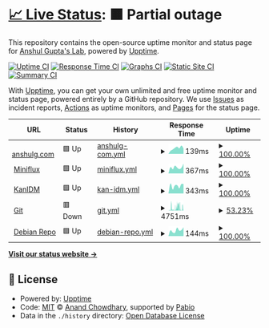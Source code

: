 # [📈 Live Status](https://ansg191-lab.github.io/uptime): <!--live status--> **🟧 Partial outage**

This repository contains the open-source uptime monitor and status page for [Anshul Gupta's Lab](https://anshulg.com), powered by [Upptime](https://github.com/upptime/upptime).

[![Uptime CI](https://github.com/ansg191-lab/uptime/workflows/Uptime%20CI/badge.svg)](https://github.com/ansg191-lab/uptime/actions?query=workflow%3A%22Uptime+CI%22)
[![Response Time CI](https://github.com/ansg191-lab/uptime/workflows/Response%20Time%20CI/badge.svg)](https://github.com/ansg191-lab/uptime/actions?query=workflow%3A%22Response+Time+CI%22)
[![Graphs CI](https://github.com/ansg191-lab/uptime/workflows/Graphs%20CI/badge.svg)](https://github.com/ansg191-lab/uptime/actions?query=workflow%3A%22Graphs+CI%22)
[![Static Site CI](https://github.com/ansg191-lab/uptime/workflows/Static%20Site%20CI/badge.svg)](https://github.com/ansg191-lab/uptime/actions?query=workflow%3A%22Static+Site+CI%22)
[![Summary CI](https://github.com/ansg191-lab/uptime/workflows/Summary%20CI/badge.svg)](https://github.com/ansg191-lab/uptime/actions?query=workflow%3A%22Summary+CI%22)

With [Upptime](https://upptime.js.org), you can get your own unlimited and free uptime monitor and status page, powered entirely by a GitHub repository. We use [Issues](https://github.com/ansg191-lab/uptime/issues) as incident reports, [Actions](https://github.com/ansg191-lab/uptime/actions) as uptime monitors, and [Pages](https://ansg191-lab.github.io/uptime) for the status page.

<!--start: status pages-->
<!-- This summary is generated by Upptime (https://github.com/upptime/upptime) -->
<!-- Do not edit this manually, your changes will be overwritten -->
<!-- prettier-ignore -->
| URL | Status | History | Response Time | Uptime |
| --- | ------ | ------- | ------------- | ------ |
| <img alt="" src="https://icons.duckduckgo.com/ip3/anshulg.com.ico" height="13"> [anshulg.com](https://anshulg.com) | 🟩 Up | [anshulg-com.yml](https://github.com/ansg191-lab/uptime/commits/HEAD/history/anshulg-com.yml) | <details><summary><img alt="Response time graph" src="./graphs/anshulg-com/response-time-week.png" height="20"> 139ms</summary><br><a href="https://status.anshulg.com/history/anshulg-com"><img alt="Response time 198" src="https://img.shields.io/endpoint?url=https%3A%2F%2Fraw.githubusercontent.com%2Fansg191-lab%2Fuptime%2FHEAD%2Fapi%2Fanshulg-com%2Fresponse-time.json"></a><br><a href="https://status.anshulg.com/history/anshulg-com"><img alt="24-hour response time 130" src="https://img.shields.io/endpoint?url=https%3A%2F%2Fraw.githubusercontent.com%2Fansg191-lab%2Fuptime%2FHEAD%2Fapi%2Fanshulg-com%2Fresponse-time-day.json"></a><br><a href="https://status.anshulg.com/history/anshulg-com"><img alt="7-day response time 139" src="https://img.shields.io/endpoint?url=https%3A%2F%2Fraw.githubusercontent.com%2Fansg191-lab%2Fuptime%2FHEAD%2Fapi%2Fanshulg-com%2Fresponse-time-week.json"></a><br><a href="https://status.anshulg.com/history/anshulg-com"><img alt="30-day response time 148" src="https://img.shields.io/endpoint?url=https%3A%2F%2Fraw.githubusercontent.com%2Fansg191-lab%2Fuptime%2FHEAD%2Fapi%2Fanshulg-com%2Fresponse-time-month.json"></a><br><a href="https://status.anshulg.com/history/anshulg-com"><img alt="1-year response time 198" src="https://img.shields.io/endpoint?url=https%3A%2F%2Fraw.githubusercontent.com%2Fansg191-lab%2Fuptime%2FHEAD%2Fapi%2Fanshulg-com%2Fresponse-time-year.json"></a></details> | <details><summary><a href="https://status.anshulg.com/history/anshulg-com">100.00%</a></summary><a href="https://status.anshulg.com/history/anshulg-com"><img alt="All-time uptime 100.00%" src="https://img.shields.io/endpoint?url=https%3A%2F%2Fraw.githubusercontent.com%2Fansg191-lab%2Fuptime%2FHEAD%2Fapi%2Fanshulg-com%2Fuptime.json"></a><br><a href="https://status.anshulg.com/history/anshulg-com"><img alt="24-hour uptime 100.00%" src="https://img.shields.io/endpoint?url=https%3A%2F%2Fraw.githubusercontent.com%2Fansg191-lab%2Fuptime%2FHEAD%2Fapi%2Fanshulg-com%2Fuptime-day.json"></a><br><a href="https://status.anshulg.com/history/anshulg-com"><img alt="7-day uptime 100.00%" src="https://img.shields.io/endpoint?url=https%3A%2F%2Fraw.githubusercontent.com%2Fansg191-lab%2Fuptime%2FHEAD%2Fapi%2Fanshulg-com%2Fuptime-week.json"></a><br><a href="https://status.anshulg.com/history/anshulg-com"><img alt="30-day uptime 100.00%" src="https://img.shields.io/endpoint?url=https%3A%2F%2Fraw.githubusercontent.com%2Fansg191-lab%2Fuptime%2FHEAD%2Fapi%2Fanshulg-com%2Fuptime-month.json"></a><br><a href="https://status.anshulg.com/history/anshulg-com"><img alt="1-year uptime 100.00%" src="https://img.shields.io/endpoint?url=https%3A%2F%2Fraw.githubusercontent.com%2Fansg191-lab%2Fuptime%2FHEAD%2Fapi%2Fanshulg-com%2Fuptime-year.json"></a></details>
| <img alt="" src="https://icons.duckduckgo.com/ip3/miniflux.anshulg.com.ico" height="13"> [Miniflux](https://miniflux.anshulg.com) | 🟩 Up | [miniflux.yml](https://github.com/ansg191-lab/uptime/commits/HEAD/history/miniflux.yml) | <details><summary><img alt="Response time graph" src="./graphs/miniflux/response-time-week.png" height="20"> 367ms</summary><br><a href="https://status.anshulg.com/history/miniflux"><img alt="Response time 548" src="https://img.shields.io/endpoint?url=https%3A%2F%2Fraw.githubusercontent.com%2Fansg191-lab%2Fuptime%2FHEAD%2Fapi%2Fminiflux%2Fresponse-time.json"></a><br><a href="https://status.anshulg.com/history/miniflux"><img alt="24-hour response time 574" src="https://img.shields.io/endpoint?url=https%3A%2F%2Fraw.githubusercontent.com%2Fansg191-lab%2Fuptime%2FHEAD%2Fapi%2Fminiflux%2Fresponse-time-day.json"></a><br><a href="https://status.anshulg.com/history/miniflux"><img alt="7-day response time 367" src="https://img.shields.io/endpoint?url=https%3A%2F%2Fraw.githubusercontent.com%2Fansg191-lab%2Fuptime%2FHEAD%2Fapi%2Fminiflux%2Fresponse-time-week.json"></a><br><a href="https://status.anshulg.com/history/miniflux"><img alt="30-day response time 318" src="https://img.shields.io/endpoint?url=https%3A%2F%2Fraw.githubusercontent.com%2Fansg191-lab%2Fuptime%2FHEAD%2Fapi%2Fminiflux%2Fresponse-time-month.json"></a><br><a href="https://status.anshulg.com/history/miniflux"><img alt="1-year response time 548" src="https://img.shields.io/endpoint?url=https%3A%2F%2Fraw.githubusercontent.com%2Fansg191-lab%2Fuptime%2FHEAD%2Fapi%2Fminiflux%2Fresponse-time-year.json"></a></details> | <details><summary><a href="https://status.anshulg.com/history/miniflux">100.00%</a></summary><a href="https://status.anshulg.com/history/miniflux"><img alt="All-time uptime 99.82%" src="https://img.shields.io/endpoint?url=https%3A%2F%2Fraw.githubusercontent.com%2Fansg191-lab%2Fuptime%2FHEAD%2Fapi%2Fminiflux%2Fuptime.json"></a><br><a href="https://status.anshulg.com/history/miniflux"><img alt="24-hour uptime 100.00%" src="https://img.shields.io/endpoint?url=https%3A%2F%2Fraw.githubusercontent.com%2Fansg191-lab%2Fuptime%2FHEAD%2Fapi%2Fminiflux%2Fuptime-day.json"></a><br><a href="https://status.anshulg.com/history/miniflux"><img alt="7-day uptime 100.00%" src="https://img.shields.io/endpoint?url=https%3A%2F%2Fraw.githubusercontent.com%2Fansg191-lab%2Fuptime%2FHEAD%2Fapi%2Fminiflux%2Fuptime-week.json"></a><br><a href="https://status.anshulg.com/history/miniflux"><img alt="30-day uptime 100.00%" src="https://img.shields.io/endpoint?url=https%3A%2F%2Fraw.githubusercontent.com%2Fansg191-lab%2Fuptime%2FHEAD%2Fapi%2Fminiflux%2Fuptime-month.json"></a><br><a href="https://status.anshulg.com/history/miniflux"><img alt="1-year uptime 99.82%" src="https://img.shields.io/endpoint?url=https%3A%2F%2Fraw.githubusercontent.com%2Fansg191-lab%2Fuptime%2FHEAD%2Fapi%2Fminiflux%2Fuptime-year.json"></a></details>
| <img alt="" src="https://icons.duckduckgo.com/ip3/auth.anshulg.com.ico" height="13"> [KanIDM](https://auth.anshulg.com) | 🟩 Up | [kan-idm.yml](https://github.com/ansg191-lab/uptime/commits/HEAD/history/kan-idm.yml) | <details><summary><img alt="Response time graph" src="./graphs/kan-idm/response-time-week.png" height="20"> 343ms</summary><br><a href="https://status.anshulg.com/history/kan-idm"><img alt="Response time 336" src="https://img.shields.io/endpoint?url=https%3A%2F%2Fraw.githubusercontent.com%2Fansg191-lab%2Fuptime%2FHEAD%2Fapi%2Fkan-idm%2Fresponse-time.json"></a><br><a href="https://status.anshulg.com/history/kan-idm"><img alt="24-hour response time 422" src="https://img.shields.io/endpoint?url=https%3A%2F%2Fraw.githubusercontent.com%2Fansg191-lab%2Fuptime%2FHEAD%2Fapi%2Fkan-idm%2Fresponse-time-day.json"></a><br><a href="https://status.anshulg.com/history/kan-idm"><img alt="7-day response time 343" src="https://img.shields.io/endpoint?url=https%3A%2F%2Fraw.githubusercontent.com%2Fansg191-lab%2Fuptime%2FHEAD%2Fapi%2Fkan-idm%2Fresponse-time-week.json"></a><br><a href="https://status.anshulg.com/history/kan-idm"><img alt="30-day response time 334" src="https://img.shields.io/endpoint?url=https%3A%2F%2Fraw.githubusercontent.com%2Fansg191-lab%2Fuptime%2FHEAD%2Fapi%2Fkan-idm%2Fresponse-time-month.json"></a><br><a href="https://status.anshulg.com/history/kan-idm"><img alt="1-year response time 336" src="https://img.shields.io/endpoint?url=https%3A%2F%2Fraw.githubusercontent.com%2Fansg191-lab%2Fuptime%2FHEAD%2Fapi%2Fkan-idm%2Fresponse-time-year.json"></a></details> | <details><summary><a href="https://status.anshulg.com/history/kan-idm">100.00%</a></summary><a href="https://status.anshulg.com/history/kan-idm"><img alt="All-time uptime 99.89%" src="https://img.shields.io/endpoint?url=https%3A%2F%2Fraw.githubusercontent.com%2Fansg191-lab%2Fuptime%2FHEAD%2Fapi%2Fkan-idm%2Fuptime.json"></a><br><a href="https://status.anshulg.com/history/kan-idm"><img alt="24-hour uptime 100.00%" src="https://img.shields.io/endpoint?url=https%3A%2F%2Fraw.githubusercontent.com%2Fansg191-lab%2Fuptime%2FHEAD%2Fapi%2Fkan-idm%2Fuptime-day.json"></a><br><a href="https://status.anshulg.com/history/kan-idm"><img alt="7-day uptime 100.00%" src="https://img.shields.io/endpoint?url=https%3A%2F%2Fraw.githubusercontent.com%2Fansg191-lab%2Fuptime%2FHEAD%2Fapi%2Fkan-idm%2Fuptime-week.json"></a><br><a href="https://status.anshulg.com/history/kan-idm"><img alt="30-day uptime 99.72%" src="https://img.shields.io/endpoint?url=https%3A%2F%2Fraw.githubusercontent.com%2Fansg191-lab%2Fuptime%2FHEAD%2Fapi%2Fkan-idm%2Fuptime-month.json"></a><br><a href="https://status.anshulg.com/history/kan-idm"><img alt="1-year uptime 99.89%" src="https://img.shields.io/endpoint?url=https%3A%2F%2Fraw.githubusercontent.com%2Fansg191-lab%2Fuptime%2FHEAD%2Fapi%2Fkan-idm%2Fuptime-year.json"></a></details>
| <img alt="" src="https://icons.duckduckgo.com/ip3/git.anshulg.com.ico" height="13"> [Git](https://git.anshulg.com) | 🟥 Down | [git.yml](https://github.com/ansg191-lab/uptime/commits/HEAD/history/git.yml) | <details><summary><img alt="Response time graph" src="./graphs/git/response-time-week.png" height="20"> 4751ms</summary><br><a href="https://status.anshulg.com/history/git"><img alt="Response time 4491" src="https://img.shields.io/endpoint?url=https%3A%2F%2Fraw.githubusercontent.com%2Fansg191-lab%2Fuptime%2FHEAD%2Fapi%2Fgit%2Fresponse-time.json"></a><br><a href="https://status.anshulg.com/history/git"><img alt="24-hour response time 2589" src="https://img.shields.io/endpoint?url=https%3A%2F%2Fraw.githubusercontent.com%2Fansg191-lab%2Fuptime%2FHEAD%2Fapi%2Fgit%2Fresponse-time-day.json"></a><br><a href="https://status.anshulg.com/history/git"><img alt="7-day response time 4751" src="https://img.shields.io/endpoint?url=https%3A%2F%2Fraw.githubusercontent.com%2Fansg191-lab%2Fuptime%2FHEAD%2Fapi%2Fgit%2Fresponse-time-week.json"></a><br><a href="https://status.anshulg.com/history/git"><img alt="30-day response time 4810" src="https://img.shields.io/endpoint?url=https%3A%2F%2Fraw.githubusercontent.com%2Fansg191-lab%2Fuptime%2FHEAD%2Fapi%2Fgit%2Fresponse-time-month.json"></a><br><a href="https://status.anshulg.com/history/git"><img alt="1-year response time 4491" src="https://img.shields.io/endpoint?url=https%3A%2F%2Fraw.githubusercontent.com%2Fansg191-lab%2Fuptime%2FHEAD%2Fapi%2Fgit%2Fresponse-time-year.json"></a></details> | <details><summary><a href="https://status.anshulg.com/history/git">53.23%</a></summary><a href="https://status.anshulg.com/history/git"><img alt="All-time uptime 93.17%" src="https://img.shields.io/endpoint?url=https%3A%2F%2Fraw.githubusercontent.com%2Fansg191-lab%2Fuptime%2FHEAD%2Fapi%2Fgit%2Fuptime.json"></a><br><a href="https://status.anshulg.com/history/git"><img alt="24-hour uptime 40.06%" src="https://img.shields.io/endpoint?url=https%3A%2F%2Fraw.githubusercontent.com%2Fansg191-lab%2Fuptime%2FHEAD%2Fapi%2Fgit%2Fuptime-day.json"></a><br><a href="https://status.anshulg.com/history/git"><img alt="7-day uptime 53.23%" src="https://img.shields.io/endpoint?url=https%3A%2F%2Fraw.githubusercontent.com%2Fansg191-lab%2Fuptime%2FHEAD%2Fapi%2Fgit%2Fuptime-week.json"></a><br><a href="https://status.anshulg.com/history/git"><img alt="30-day uptime 82.27%" src="https://img.shields.io/endpoint?url=https%3A%2F%2Fraw.githubusercontent.com%2Fansg191-lab%2Fuptime%2FHEAD%2Fapi%2Fgit%2Fuptime-month.json"></a><br><a href="https://status.anshulg.com/history/git"><img alt="1-year uptime 93.17%" src="https://img.shields.io/endpoint?url=https%3A%2F%2Fraw.githubusercontent.com%2Fansg191-lab%2Fuptime%2FHEAD%2Fapi%2Fgit%2Fuptime-year.json"></a></details>
| <img alt="" src="https://icons.duckduckgo.com/ip3/apt.anshulg.com.ico" height="13"> [Debian Repo](https://apt.anshulg.com) | 🟩 Up | [debian-repo.yml](https://github.com/ansg191-lab/uptime/commits/HEAD/history/debian-repo.yml) | <details><summary><img alt="Response time graph" src="./graphs/debian-repo/response-time-week.png" height="20"> 144ms</summary><br><a href="https://status.anshulg.com/history/debian-repo"><img alt="Response time 132" src="https://img.shields.io/endpoint?url=https%3A%2F%2Fraw.githubusercontent.com%2Fansg191-lab%2Fuptime%2FHEAD%2Fapi%2Fdebian-repo%2Fresponse-time.json"></a><br><a href="https://status.anshulg.com/history/debian-repo"><img alt="24-hour response time 215" src="https://img.shields.io/endpoint?url=https%3A%2F%2Fraw.githubusercontent.com%2Fansg191-lab%2Fuptime%2FHEAD%2Fapi%2Fdebian-repo%2Fresponse-time-day.json"></a><br><a href="https://status.anshulg.com/history/debian-repo"><img alt="7-day response time 144" src="https://img.shields.io/endpoint?url=https%3A%2F%2Fraw.githubusercontent.com%2Fansg191-lab%2Fuptime%2FHEAD%2Fapi%2Fdebian-repo%2Fresponse-time-week.json"></a><br><a href="https://status.anshulg.com/history/debian-repo"><img alt="30-day response time 130" src="https://img.shields.io/endpoint?url=https%3A%2F%2Fraw.githubusercontent.com%2Fansg191-lab%2Fuptime%2FHEAD%2Fapi%2Fdebian-repo%2Fresponse-time-month.json"></a><br><a href="https://status.anshulg.com/history/debian-repo"><img alt="1-year response time 132" src="https://img.shields.io/endpoint?url=https%3A%2F%2Fraw.githubusercontent.com%2Fansg191-lab%2Fuptime%2FHEAD%2Fapi%2Fdebian-repo%2Fresponse-time-year.json"></a></details> | <details><summary><a href="https://status.anshulg.com/history/debian-repo">100.00%</a></summary><a href="https://status.anshulg.com/history/debian-repo"><img alt="All-time uptime 99.99%" src="https://img.shields.io/endpoint?url=https%3A%2F%2Fraw.githubusercontent.com%2Fansg191-lab%2Fuptime%2FHEAD%2Fapi%2Fdebian-repo%2Fuptime.json"></a><br><a href="https://status.anshulg.com/history/debian-repo"><img alt="24-hour uptime 100.00%" src="https://img.shields.io/endpoint?url=https%3A%2F%2Fraw.githubusercontent.com%2Fansg191-lab%2Fuptime%2FHEAD%2Fapi%2Fdebian-repo%2Fuptime-day.json"></a><br><a href="https://status.anshulg.com/history/debian-repo"><img alt="7-day uptime 100.00%" src="https://img.shields.io/endpoint?url=https%3A%2F%2Fraw.githubusercontent.com%2Fansg191-lab%2Fuptime%2FHEAD%2Fapi%2Fdebian-repo%2Fuptime-week.json"></a><br><a href="https://status.anshulg.com/history/debian-repo"><img alt="30-day uptime 100.00%" src="https://img.shields.io/endpoint?url=https%3A%2F%2Fraw.githubusercontent.com%2Fansg191-lab%2Fuptime%2FHEAD%2Fapi%2Fdebian-repo%2Fuptime-month.json"></a><br><a href="https://status.anshulg.com/history/debian-repo"><img alt="1-year uptime 99.99%" src="https://img.shields.io/endpoint?url=https%3A%2F%2Fraw.githubusercontent.com%2Fansg191-lab%2Fuptime%2FHEAD%2Fapi%2Fdebian-repo%2Fuptime-year.json"></a></details>

<!--end: status pages-->

[**Visit our status website →**](https://ansg191-lab.github.io/uptime)

## 📄 License

- Powered by: [Upptime](https://github.com/upptime/upptime)
- Code: [MIT](./LICENSE) © [Anand Chowdhary](https://anandchowdhary.com), supported by [Pabio](https://pabio.com)
- Data in the `./history` directory: [Open Database License](https://opendatacommons.org/licenses/odbl/1-0/)
